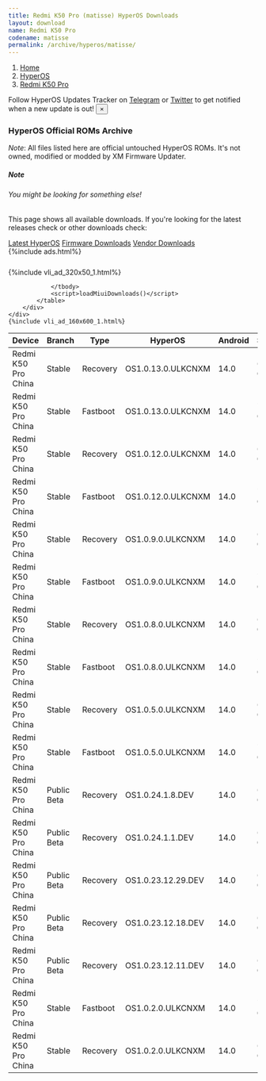 ```yaml
---
title: Redmi K50 Pro (matisse) HyperOS Downloads
layout: download
name: Redmi K50 Pro
codename: matisse
permalink: /archive/hyperos/matisse/
---
```

<nav aria-label="breadcrumb">
    <ol class="breadcrumb">
        <li class="breadcrumb-item"><a href="/">Home</a></li>
        <li class="breadcrumb-item"><a href="/hyperos/">HyperOS</a></li>
        <li class="breadcrumb-item active" aria-current="page"><a href="/hyperos/matisse/">Redmi K50 Pro</a></li>
    </ol>
</nav>
<div class="alert alert-primary alert-dismissible fade show" role="alert">
    Follow HyperOS Updates Tracker on <a href="https://t.me/MIUIUpdatesTracker" class="alert-link">Telegram</a>
     or <a href="https://twitter.com/MiFwUpdater" class="alert-link">Twitter</a> to get notified when a new update is out!
    <button type="button" class="close" data-dismiss="alert" aria-label="Close">
        <span aria-hidden="true">&times;</span>
    </button>
</div>

### HyperOS Official ROMs Archive
*Note*: All files listed here are official untouched HyperOS ROMs. It's not owned, modified or modded by XM Firmware Updater.
<div class="card">
  <div class="card-body">
    <h5 class="card-title">Note</h5>
    <h6 class="card-subtitle mb-2 text-muted">You might be looking for something else!</h6>
    <p class="card-text">This page shows all available downloads.
     If you're looking for the latest releases check or other downloads check:</p>
    <a href="/hyperos/matisse/" class="card-link">Latest HyperOS</a>
    <a href="/firmware/matisse/" class="card-link">Firmware Downloads</a>
    <a href="/vendor/matisse/" class="card-link">Vendor Downloads</a>
  </div>
</div>
{%include ads.html%}
<div class="row justify-content-center">
    <div class="col-10">
        <div class="table-responsive-md" style="margin-top: 25px;">
            {%include vli_ad_320x50_1.html%}
            <table id="miui" class="display dt-responsive nowrap compact table table-striped table-hover table-sm">
                <thead class="thead-dark">
                    <tr>
                        <th data-ref="device">Device</th>
                        <th data-ref="branch">Branch</th>
                        <th data-ref="type">Type</th>
                        <th data-ref="miui">HyperOS</th>
                        <th data-ref="android">Android</th>
                        <th data-ref="size">Size</th>
                        <th data-ref="size">Date</th>
                        <th data-ref="link">Link</th>
                    </tr>
                </thead>
                <tbody>
                <tr><td>Redmi K50 Pro China</td><td>Stable</td><td>Recovery</td><td>OS1.0.13.0.ULKCNXM</td><td>14.0</td><td>6.0 GB</td><td>2024-11-08</td><td><a href="/hyperos/matisse/stable/OS1.0.13.0.ULKCNXM/">Download</a></td></tr>
<tr><td>Redmi K50 Pro China</td><td>Stable</td><td>Fastboot</td><td>OS1.0.13.0.ULKCNXM</td><td>14.0</td><td>7.2 GB</td><td>2024-10-25</td><td><a href="/hyperos/matisse/stable/OS1.0.13.0.ULKCNXM/">Download</a></td></tr>
<tr><td>Redmi K50 Pro China</td><td>Stable</td><td>Recovery</td><td>OS1.0.12.0.ULKCNXM</td><td>14.0</td><td>6.0 GB</td><td>2024-10-12</td><td><a href="/hyperos/matisse/stable/OS1.0.12.0.ULKCNXM/">Download</a></td></tr>
<tr><td>Redmi K50 Pro China</td><td>Stable</td><td>Fastboot</td><td>OS1.0.12.0.ULKCNXM</td><td>14.0</td><td>7.2 GB</td><td>2024-10-10</td><td><a href="/hyperos/matisse/stable/OS1.0.12.0.ULKCNXM/">Download</a></td></tr>
<tr><td>Redmi K50 Pro China</td><td>Stable</td><td>Recovery</td><td>OS1.0.9.0.ULKCNXM</td><td>14.0</td><td>6.0 GB</td><td>2024-08-29</td><td><a href="/hyperos/matisse/stable/OS1.0.9.0.ULKCNXM/">Download</a></td></tr>
<tr><td>Redmi K50 Pro China</td><td>Stable</td><td>Fastboot</td><td>OS1.0.9.0.ULKCNXM</td><td>14.0</td><td>7.2 GB</td><td>2024-08-19</td><td><a href="/hyperos/matisse/stable/OS1.0.9.0.ULKCNXM/">Download</a></td></tr>
<tr><td>Redmi K50 Pro China</td><td>Stable</td><td>Recovery</td><td>OS1.0.8.0.ULKCNXM</td><td>14.0</td><td>6.0 GB</td><td>2024-08-14</td><td><a href="/hyperos/matisse/stable/OS1.0.8.0.ULKCNXM/">Download</a></td></tr>
<tr><td>Redmi K50 Pro China</td><td>Stable</td><td>Fastboot</td><td>OS1.0.8.0.ULKCNXM</td><td>14.0</td><td>7.2 GB</td><td>2024-08-05</td><td><a href="/hyperos/matisse/stable/OS1.0.8.0.ULKCNXM/">Download</a></td></tr>
<tr><td>Redmi K50 Pro China</td><td>Stable</td><td>Recovery</td><td>OS1.0.5.0.ULKCNXM</td><td>14.0</td><td>6.0 GB</td><td>2024-06-18</td><td><a href="/hyperos/matisse/stable/OS1.0.5.0.ULKCNXM/">Download</a></td></tr>
<tr><td>Redmi K50 Pro China</td><td>Stable</td><td>Fastboot</td><td>OS1.0.5.0.ULKCNXM</td><td>14.0</td><td>7.2 GB</td><td>2024-05-31</td><td><a href="/hyperos/matisse/stable/OS1.0.5.0.ULKCNXM/">Download</a></td></tr>
<tr><td>Redmi K50 Pro China</td><td>Public Beta</td><td>Recovery</td><td>OS1.0.24.1.8.DEV</td><td>14.0</td><td>6.0 GB</td><td>2024-01-12</td><td><a href="/hyperos/matisse/public beta/OS1.0.24.1.8.DEV/">Download</a></td></tr>
<tr><td>Redmi K50 Pro China</td><td>Public Beta</td><td>Recovery</td><td>OS1.0.24.1.1.DEV</td><td>14.0</td><td>6.0 GB</td><td>2024-01-05</td><td><a href="/hyperos/matisse/public beta/OS1.0.24.1.1.DEV/">Download</a></td></tr>
<tr><td>Redmi K50 Pro China</td><td>Public Beta</td><td>Recovery</td><td>OS1.0.23.12.29.DEV</td><td>14.0</td><td>6.0 GB</td><td>2023-12-30</td><td><a href="/hyperos/matisse/public beta/OS1.0.23.12.29.DEV/">Download</a></td></tr>
<tr><td>Redmi K50 Pro China</td><td>Public Beta</td><td>Recovery</td><td>OS1.0.23.12.18.DEV</td><td>14.0</td><td>6.0 GB</td><td>2023-12-22</td><td><a href="/hyperos/matisse/public beta/OS1.0.23.12.18.DEV/">Download</a></td></tr>
<tr><td>Redmi K50 Pro China</td><td>Public Beta</td><td>Recovery</td><td>OS1.0.23.12.11.DEV</td><td>14.0</td><td>6.0 GB</td><td>2023-12-15</td><td><a href="/hyperos/matisse/public beta/OS1.0.23.12.11.DEV/">Download</a></td></tr>
<tr><td>Redmi K50 Pro China</td><td>Stable</td><td>Fastboot</td><td>OS1.0.2.0.ULKCNXM</td><td>14.0</td><td>7.2 GB</td><td>2024-02-28</td><td><a href="/hyperos/matisse/stable/OS1.0.2.0.ULKCNXM/">Download</a></td></tr>
<tr><td>Redmi K50 Pro China</td><td>Stable</td><td>Recovery</td><td>OS1.0.2.0.ULKCNXM</td><td>14.0</td><td>6.0 GB</td><td>2024-01-29</td><td><a href="/hyperos/matisse/stable/OS1.0.2.0.ULKCNXM/">Download</a></td></tr>

                </tbody>
                <script>loadMiuiDownloads()</script>
            </table>
        </div>
    </div>
    {%include vli_ad_160x600_1.html%}
</div>
